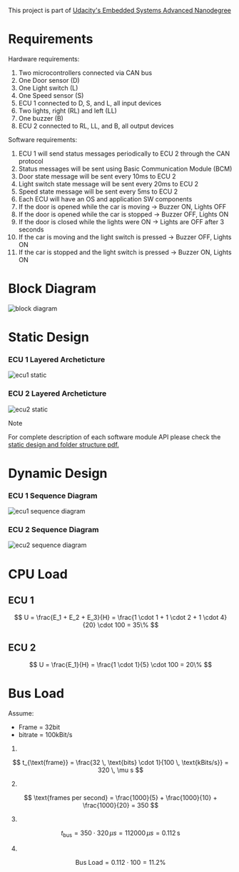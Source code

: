 This project is part of [Udacity's Embedded Systems Advanced Nanodegree](https://github.com/mazarona/embedded-systems-advanced-nanodegree)
# Requirements

Hardware requirements:

1. Two microcontrollers connected via CAN bus
2. One Door sensor (D)
3. One Light switch (L)
4. One Speed sensor (S)
5. ECU 1 connected to D, S, and L, all input devices
6. Two lights, right (RL) and left (LL)
7. One buzzer (B)
8. ECU 2 connected to RL, LL, and B, all output devices

Software requirements:

1. ECU 1 will send status messages periodically to ECU 2 through the CAN protocol
2. Status messages will be sent using Basic Communication Module (BCM)
3. Door state message will be sent every 10ms to ECU 2
4. Light switch state message will be sent every 20ms to ECU 2
5. Speed state message will be sent every 5ms to ECU 2
6. Each ECU will have an OS and application SW components
7. If the door is opened while the car is moving → Buzzer ON, Lights OFF
8. If the door is opened while the car is stopped → Buzzer OFF, Lights ON
9. If the door is closed while the lights were ON → Lights are OFF after 3 seconds
10. If the car is moving and the light switch is pressed → Buzzer OFF, Lights ON
11. If the car is stopped and the light switch is pressed → Buzzer ON, Lights ON

# Block Diagram
![block diagram](images/diagram.png?raw=true "block diagram")

# Static Design

### ECU 1 Layered Archeticture
![ecu1 static](images/ecu1_static_design.png?raw=true "ecu1 static")


### ECU 2 Layered Archeticture
![ecu2 static](images/ecu2_static_design.png?raw=true "ecu2 static")


> [!NOTE]
> For complete description of each software module API please check the [static design and folder structure pdf.](static-design/static_design_and_folder_structure.pdf)

# Dynamic Design


### ECU 1 Sequence Diagram
![ecu1 sequence diagram](images/ecu1_sequence_diagram.png?raw=true "ecu1 sequence diagram")

### ECU 2 Sequence Diagram
![ecu2 sequence diagram](images/ecu2_sequence_diagram.png?raw=true "ecu2 sequence diagram")

# CPU Load
## ECU 1
$$
U = \frac{E_1 + E_2 + E_3}{H} = \frac{1 \cdot 1 + 1 \cdot 2 + 1 \cdot 4}{20} \cdot 100 = 35\%
$$

## ECU 2
$$
U = \frac{E_1}{H} = \frac{1 \cdot 1}{5} \cdot 100 = 20\%
$$


# Bus Load

Assume:
- Frame = 32bit
- bitrate = 100kBit/s

1. 
$$
t_{\text{frame}} = \frac{32 \, \text{bits} \cdot 1}{100 \, \text{kBits/s}} = 320 \, \mu s
$$

2. 
$$
\text{frames per second} = \frac{1000}{5} + \frac{1000}{10} + \frac{1000}{20} = 350
$$

3. 
$$
t_{\text{bus}} = 350 \cdot 320 \, \mu s = 112000 \, \mu s = 0.112 \, \text{s}
$$

4. 
$$
\text{Bus Load} = 0.112 \cdot 100 = 11.2\%
$$


